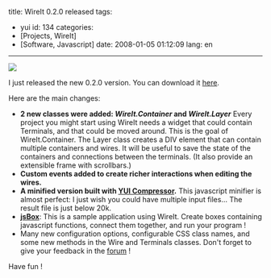title: WireIt 0.2.0 released
tags:
- yui
id: 134
categories:
- [Projects, WireIt]
- [Software, Javascript]
date: 2008-01-05 01:12:09
lang: en
---

![](http://javascript.neyric.com/wireit/jsBox.gif)

I just released the new 0.2.0 version. You can download it [here](http://wireit.googlecode.com/files/WireIt-0.2.0.zip).

Here are the main changes:

*   **2 new classes were added: _WireIt.Container_ and _WireIt.Layer_**
Every project you might start using WireIt needs a widget that could contain Terminals, and that could be moved around. This is the goal of WireIt.Container.
The Layer class creates a DIV element that can contain multiple containers and wires. It will be useful to save the state of the containers and connections between the terminals. (It also provide an extensible frame with scrollbars.)
*   **Custom events added to create richer interactions when editing the wires.**
*   **A minified version built with [YUI Compressor](http://developer.yahoo.com/yui/compressor/).**
This javascript minifier is almost perfect: I just wish you could have multiple input files...
The result file is just below 20k.
*   [**jsBox**](http://javascript.neyric.com/wireit/test/jsBox/jsBox.html): This is a sample application using WireIt.
Create boxes containing javascript functions, connect them together, and run your program !
*   Many new configuration options, configurable CSS class names, and some new methods in the Wire and Terminals classes.
Don't forget to give your feedback in the [forum](http://groups.google.com/group/wireit) !

Have fun !